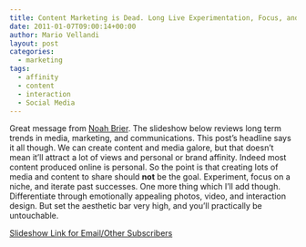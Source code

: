 ```yaml
---
title: Content Marketing is Dead. Long Live Experimentation, Focus, and Iterating Success
date: 2011-01-07T09:00:14+00:00
author: Mario Vellandi
layout: post
categories:
  - marketing
tags:
  - affinity
  - content
  - interaction
  - Social Media
---
```

Great message from [Noah Brier](http://www.noahbrier.com/). The slideshow below reviews long term trends in media, marketing, and communications. This post&#8217;s headline says it all though. We can create content and media galore, but that doesn&#8217;t mean it&#8217;ll attract a lot of views and personal or brand affinity. Indeed most content produced online is personal. So the point is that creating lots of media and content to share should **not** be the goal. Experiment, focus on a niche, and iterate past successes. One more thing which I&#8217;ll add though. Differentiate through emotionally appealing photos, video, and interaction design. But set the aesthetic bar very high, and you&#8217;ll practically be untouchable.

[Slideshow Link for Email/Other Subscribers](http://www.slideshare.net/nbrier/everything-is-media)

